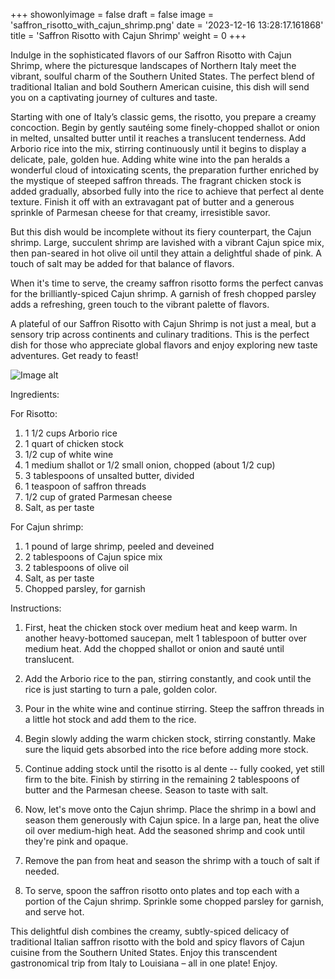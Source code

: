 +++ 
showonlyimage = false 
draft = false 
image = 'saffron_risotto_with_cajun_shrimp.png'
date = '2023-12-16 13:28:17.161868' 
title = 'Saffron Risotto with Cajun Shrimp' 
weight = 0
+++ 

<!--more-->

 
Indulge in the sophisticated flavors of our Saffron Risotto with Cajun Shrimp, where the picturesque landscapes of Northern Italy meet the vibrant, soulful charm of the Southern United States. The perfect blend of traditional Italian and bold Southern American cuisine, this dish will send you on a captivating journey of cultures and taste.

Starting with one of Italy’s classic gems, the risotto, you prepare a creamy concoction. Begin by gently sautéing some finely-chopped shallot or onion in melted, unsalted butter until it reaches a translucent tenderness. Add Arborio rice into the mix, stirring continuously until it begins to display a delicate, pale, golden hue. Adding white wine into the pan heralds a wonderful cloud of intoxicating scents, the preparation further enriched by the mystique of steeped saffron threads. The fragrant chicken stock is added gradually, absorbed fully into the rice to achieve that perfect al dente texture. Finish it off with an extravagant pat of butter and a generous sprinkle of Parmesan cheese for that creamy, irresistible savor.

But this dish would be incomplete without its fiery counterpart, the Cajun shrimp. Large, succulent shrimp are lavished with a vibrant Cajun spice mix, then pan-seared in hot olive oil until they attain a delightful shade of pink. A touch of salt may be added for that balance of flavors. 

When it's time to serve, the creamy saffron risotto forms the perfect canvas for the brilliantly-spiced Cajun shrimp. A garnish of fresh chopped parsley adds a refreshing, green touch to the vibrant palette of flavors.

A plateful of our Saffron Risotto with Cajun Shrimp is not just a meal, but a sensory trip across continents and culinary traditions. This is the perfect dish for those who appreciate global flavors and enjoy exploring new taste adventures. Get ready to feast! 

![Image alt](/saffron_risotto_with_cajun_shrimp.png '300px')

Ingredients: 

For Risotto:
1. 1 1/2 cups Arborio rice
2. 1 quart of chicken stock
3. 1/2 cup of white wine
4. 1 medium shallot or 1/2 small onion, chopped (about 1/2 cup)
5. 3 tablespoons of unsalted butter, divided
6. 1 teaspoon of saffron threads
7. 1/2 cup of grated Parmesan cheese
8. Salt, as per taste

For Cajun shrimp:
1. 1 pound of large shrimp, peeled and deveined
2. 2 tablespoons of Cajun spice mix
3. 2 tablespoons of olive oil
4. Salt, as per taste
5. Chopped parsley, for garnish

Instructions:

1. First, heat the chicken stock over medium heat and keep warm. In another heavy-bottomed saucepan, melt 1 tablespoon of butter over medium heat. Add the chopped shallot or onion and sauté until translucent.

2. Add the Arborio rice to the pan, stirring constantly, and cook until the rice is just starting to turn a pale, golden color.

3. Pour in the white wine and continue stirring. Steep the saffron threads in a little hot stock and add them to the rice.

4. Begin slowly adding the warm chicken stock, stirring constantly. Make sure the liquid gets absorbed into the rice before adding more stock.

5. Continue adding stock until the risotto is al dente -- fully cooked, yet still firm to the bite. Finish by stirring in the remaining 2 tablespoons of butter and the Parmesan cheese. Season to taste with salt. 

6. Now, let's move onto the Cajun shrimp. Place the shrimp in a bowl and season them generously with Cajun spice. In a large pan, heat the olive oil over medium-high heat. Add the seasoned shrimp and cook until they're pink and opaque. 

7. Remove the pan from heat and season the shrimp with a touch of salt if needed.

8. To serve, spoon the saffron risotto onto plates and top each with a portion of the Cajun shrimp. Sprinkle some chopped parsley for garnish, and serve hot.

This delightful dish combines the creamy, subtly-spiced delicacy of traditional Italian saffron risotto with the bold and spicy flavors of Cajun cuisine from the Southern United States. Enjoy this transcendent gastronomical trip from Italy to Louisiana – all in one plate! Enjoy.